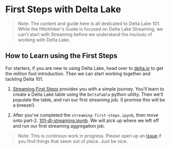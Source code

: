 # First Steps with Delta Lake
> Note: The content and guide here is all dedicated to Delta Lake 101. While the Hitchhiker's Guide is focused on Delta Lake Streaming, we can't start with Streaming before we understand the ins/outs of working with Delta Lake.

## How to Learn using the First Steps
For starters, if you are new to using Delta Lake, head over to [delta.io](https://delta.io/) to get the million foot introduction. Then we can start working together and tackling Delta 101.

1. [Streaming First Steps](./100-streaming-first-steps.ipynb) provides you with a simple journey. You'll learn to create a Delta Lake table using the `DeltaTable` python utility. Then we'll populate the table, and run our first streaming job. (I promise this will be a breeze!).

2. After you've completed the `streaming-first-steps.ipynb`, then move onto part-2. [101-dl-streaming.ipynb](./101-dl-streaming.ipynb). We will pick up where we left off and run our first streaming aggregation job.

> Note: This is continous work in progress. Please open up an [Issue](https://github.com/newfront/hitchhikers_guide_to_deltalake_streaming/issues) if you find things that seem out of place. Just be nice.